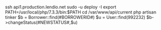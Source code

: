 ssh api1.production.lendio.net
sudo -u deploy -I
export PATH=/usr/local/php/7.3.3/bin:$PATH
cd /var/www/api/current
php artisan tinker
$b = Borrower::find(#BORROWERID#)
$u = User::find(992232)
$b->changeStatus(#NEWSTATUS#,$u)